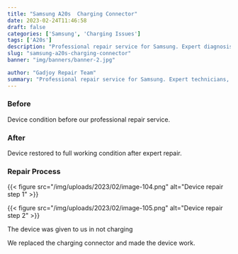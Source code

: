 ```yaml
---
title: "Samsung A20s  Charging Connector"
date: 2023-02-24T11:46:58
draft: false
categories: ['Samsung', 'Charging Issues']
tags: ['A20s']
description: "Professional repair service for Samsung. Expert diagnosis and quality repairs in Bangalore."
slug: "samsung-a20s-charging-connector"
banner: "img/banners/banner-2.jpg"

author: "Gadjoy Repair Team"
summary: "Professional repair service for Samsung. Expert technicians, quality parts, warranty included."
---
```



### Before

Device condition before our professional repair service.

### After

Device restored to full working condition after expert repair.

### Repair Process

{{< figure src="/img/uploads/2023/02/image-104.png" alt="Device repair step 1" >}}

{{< figure src="/img/uploads/2023/02/image-105.png" alt="Device repair step 2" >}}


The device was given to us in not charging

We replaced the charging connector and made the device work.